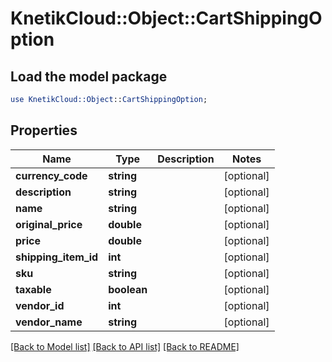 # KnetikCloud::Object::CartShippingOption

## Load the model package
```perl
use KnetikCloud::Object::CartShippingOption;
```

## Properties
Name | Type | Description | Notes
------------ | ------------- | ------------- | -------------
**currency_code** | **string** |  | [optional] 
**description** | **string** |  | [optional] 
**name** | **string** |  | [optional] 
**original_price** | **double** |  | [optional] 
**price** | **double** |  | [optional] 
**shipping_item_id** | **int** |  | [optional] 
**sku** | **string** |  | [optional] 
**taxable** | **boolean** |  | [optional] 
**vendor_id** | **int** |  | [optional] 
**vendor_name** | **string** |  | [optional] 

[[Back to Model list]](../README.md#documentation-for-models) [[Back to API list]](../README.md#documentation-for-api-endpoints) [[Back to README]](../README.md)


